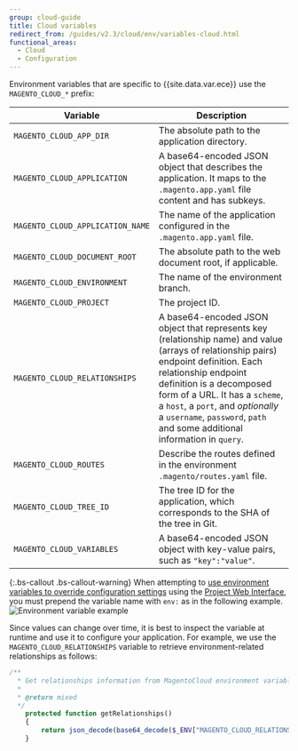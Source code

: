 ```yaml
---
group: cloud-guide
title: Cloud variables
redirect_from: /guides/v2.3/cloud/env/variables-cloud.html
functional_areas:
  - Cloud
  - Configuration
---
```


Environment variables that are specific to {{site.data.var.ece}} use the `MAGENTO_CLOUD_*` prefix:

| Variable                         | Description                                                                                                                                                                                                                                                                                                                                  |
| -------------------------------- | -------------------------------------------------------------------------------------------------------------------------------------------------------------------------------------------------------------------------------------------------------------------------------------------------------------------------------------------- |
| `MAGENTO_CLOUD_APP_DIR`          | The absolute path to the application directory.                                                                                                                                                                                                                                                                                              |
| `MAGENTO_CLOUD_APPLICATION`      | A base64-encoded JSON object that describes the application. It maps to the `.magento.app.yaml` file content and has subkeys.                                                                                                                                                                                                                |
| `MAGENTO_CLOUD_APPLICATION_NAME` | The name of the application configured in the `.magento.app.yaml` file.                                                                                                                                                                                                                                                                      |
| `MAGENTO_CLOUD_DOCUMENT_ROOT`    | The absolute path to the web document root, if applicable.                                                                                                                                                                                                                                                                                   |
| `MAGENTO_CLOUD_ENVIRONMENT`      | The name of the environment branch.                                                                                                                                                                                                                                                                                                          |
| `MAGENTO_CLOUD_PROJECT`          | The project ID.                                                                                                                                                                                                                                                                                                                              |
| `MAGENTO_CLOUD_RELATIONSHIPS`    | A base64-encoded JSON object that represents key (relationship name) and value (arrays of relationship pairs) endpoint definition. Each relationship endpoint definition is a decomposed form of a URL. It has a `scheme`, a `host`, a `port`, and _optionally_ a `username`, `password`, `path` and some additional information in `query`. |
| `MAGENTO_CLOUD_ROUTES`           | Describe the routes defined in the environment `.magento/routes.yaml` file.                                                                                                                                                                                                                                                                  |
| `MAGENTO_CLOUD_TREE_ID`          | The tree ID for the application, which corresponds to the SHA of the tree in Git.                                                                                                                                                                                                                                                            |
| `MAGENTO_CLOUD_VARIABLES`        | A base64-encoded JSON object with key-value pairs, such as `"key":"value"`.                                                                                                                                                                                                                                                                  |

{:.bs-callout .bs-callout-warning}
When attempting to [use environment variables to override configuration settings]({{site.baseurl}}/guides/v2.2/config-guide/prod/config-reference-var-name.html) using the [Project Web Interface]({{page.baseurl}}/cloud/project/configure-project.html#project-conf-env-var), you must prepend the variable name with `env:` as in the following example.
![Environment variable example]({{site.baseurl}}/static/images/cloud_env_var_example.png)

Since values can change over time, it is best to inspect the variable at runtime and use it to configure your application. For example, we use the `MAGENTO_CLOUD_RELATIONSHIPS` variable to retrieve environment-related relationships as follows:

```php
/**
  * Get relationships information from MagentoCloud environment variable.
  *
  * @return mixed
  */
    protected function getRelationships()
    {
        return json_decode(base64_decode($_ENV["MAGENTO_CLOUD_RELATIONSHIPS"]), true);
    }
```

